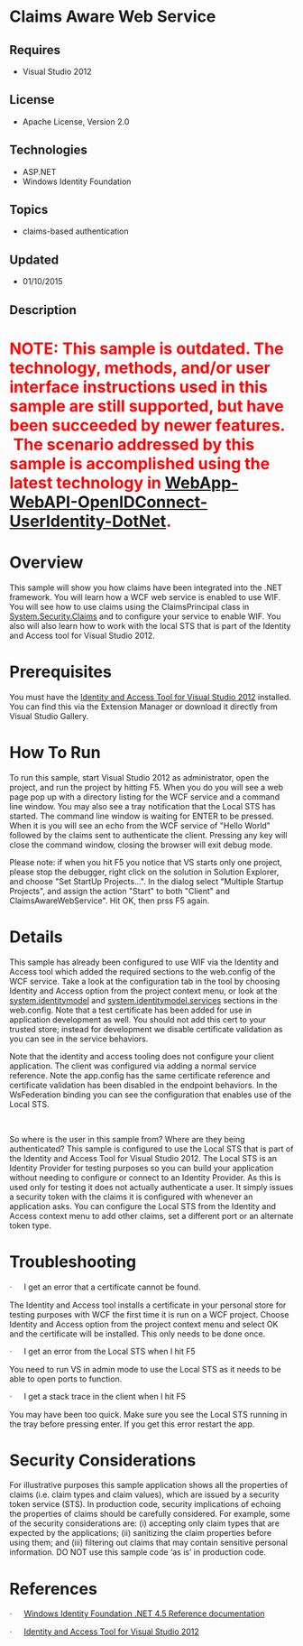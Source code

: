 # Claims Aware Web Service
## Requires
- Visual Studio 2012
## License
- Apache License, Version 2.0
## Technologies
- ASP.NET
- Windows Identity Foundation
## Topics
- claims-based authentication
## Updated
- 01/10/2015
## Description

<h1><span style="color:#ff0000">NOTE: This sample is outdated. The technology, methods, and/or user interface instructions used in this sample are still supported, but have been succeeded by newer features. &nbsp;The scenario addressed by this sample is accomplished
 using the latest technology in&nbsp;<a href="https://github.com/AzureADSamples/WebApp-WebAPI-OpenIDConnect-DotNet" target="_blank">WebApp-WebAPI-OpenIDConnect-UserIdentity-DotNet</a>.</span></h1>
<div></div>
<h1>Overview</h1>
<p class="MsoNormal">This sample will show you how claims have been integrated into the .NET framework. You will learn how a WCF web service is enabled to use WIF. You will see how to use claims using the ClaimsPrincipal class in <a class="libraryLink" href="https://msdn.microsoft.com/en-US/library/System.Security.Claims.aspx" target="_blank" title="Auto generated link to System.Security.Claims">System.Security.Claims</a> and
 to configure your service to enable WIF. You also will also learn how to work with the local STS that is part of the Identity and Access tool for Visual Studio 2012.</p>
<h1>Prerequisites</h1>
<p class="MsoNormal">You must have the <a href="http://go.microsoft.com/fwlink/?LinkID=245849">
Identity and Access Tool for Visual Studio 2012</a> installed. You can find this via the Extension Manager or download it directly from Visual Studio Gallery.</p>
<h1>How To Run</h1>
<p class="MsoNormal">To run this sample, start Visual Studio 2012 as administrator, open the project, and run the project by hitting F5. When you do you will see a web page pop up with a directory listing for the WCF service and a command line window. You
 may also see a tray notification that the Local STS has started. The command line window is waiting for ENTER to be pressed. When it is you will see an echo from the WCF service of &quot;Hello World&quot; followed by the claims sent to authenticate the client. Pressing
 any key will close the command window, closing the browser will exit debug mode.</p>
<p class="MsoNormal">Please note: if when you hit F5 you notice that VS starts only one project, please stop the debugger, right click on the solution in Solution Explorer, and choose &quot;Set StartUp Projects...&quot;. In the dialog select &quot;Multiple Startup Projects&quot;,
 and assign the action &quot;Start&quot; to both &quot;Client&quot; and ClaimsAwareWebService&quot;. Hit OK, then prss F5 again.</p>
<h1>Details</h1>
<p class="MsoNormal">This sample has already been configured to use WIF via the Identity and Access tool which added the required sections to the web.config of the WCF service. Take a look at the configuration tab in the tool by choosing Identity and Access
 option from the project context menu, or look at the <a class="libraryLink" href="https://msdn.microsoft.com/en-US/library/system.identitymodel.aspx" target="_blank" title="Auto generated link to system.identitymodel">system.identitymodel</a> and <a class="libraryLink" href="https://msdn.microsoft.com/en-US/library/system.identitymodel.services.aspx" target="_blank" title="Auto generated link to system.identitymodel.services">system.identitymodel.services</a> sections in the web.config. Note that a test certificate has been added for use in application development as well. You should not add this cert to
 your trusted store; instead for development we disable certificate validation as you can see in the service behaviors.</p>
<p class="MsoNormal">Note that the identity and access tooling does not configure your client application. The client was configured via adding a normal service reference. Note the app.config has the same certificate reference and certificate validation has
 been disabled in the endpoint behaviors. In the WsFederation binding you can see the configuration that enables use of the Local STS.</p>
<p class="MsoNormal">&nbsp;</p>
<p class="MsoNormal">So where is the user in this sample from? Where are they being authenticated? This sample is configured to use the Local STS that is part of the Identity and Access Tool for Visual Studio 2012. The Local STS is an Identity Provider for
 testing purposes so you can build your application without needing to configure or connect to an Identity Provider. As this is used only for testing it does not actually authenticate a user. It simply issues a security token with the claims it is configured
 with whenever an application asks. You can configure the Local STS from the Identity and Access context menu to add other claims, set a different port or an alternate token type.</p>
<h1>Troubleshooting</h1>
<p class="MsoListParagraphCxSpFirst"><span style="font-family:Symbol"><span>&middot;<span style="font:7.0pt &quot;Times New Roman&quot;">&nbsp;&nbsp;&nbsp;&nbsp;&nbsp;&nbsp;&nbsp;&nbsp;
</span></span></span>I get an error that a certificate cannot be found.</p>
<p class="MsoListParagraphCxSpMiddle">The Identity and Access tool installs a certificate in your personal store for testing purposes with WCF the first time it is run on a WCF project. Choose Identity and Access option from the project context menu and select
 OK and the certificate will be installed. This only needs to be done once. <a name="_GoBack">
</a></p>
<p class="MsoListParagraphCxSpMiddle"><span style="font-family:Symbol"><span>&middot;<span style="font:7.0pt &quot;Times New Roman&quot;">&nbsp;&nbsp;&nbsp;&nbsp;&nbsp;&nbsp;&nbsp;&nbsp;
</span></span></span>I get an error from the Local STS when I hit F5</p>
<p class="MsoListParagraphCxSpMiddle">You need to run VS in admin mode to use the Local STS as it needs to be able to open ports to function.</p>
<p class="MsoListParagraphCxSpMiddle"><span style="font-family:Symbol"><span>&middot;<span style="font:7.0pt &quot;Times New Roman&quot;">&nbsp;&nbsp;&nbsp;&nbsp;&nbsp;&nbsp;&nbsp;&nbsp;
</span></span></span>I get a stack trace in the client when I hit F5</p>
<p class="MsoListParagraphCxSpLast">You may have been too quick. Make sure you see the Local STS running in the tray before pressing enter. If you get this error restart the app.</p>
<h1>Security Considerations</h1>
<p class="MsoNormal">For illustrative purposes this sample application shows all the properties of claims (i.e. claim types and claim values), which are issued by a security token service (STS). In production code, security implications of echoing the properties
 of claims should be carefully considered. For example, some of the security considerations are: (i) accepting only claim types that are expected by the applications; (ii) sanitizing the claim properties before using them; and (iii) filtering out claims that
 may contain sensitive personal information. DO NOT use this sample code &lsquo;as is&rsquo; in production code.</p>
<h1>References</h1>
<p class="MsoListParagraphCxSpFirst"><span style="font-family:Symbol"><span>&middot;<span style="font:7.0pt &quot;Times New Roman&quot;">&nbsp;&nbsp;&nbsp;&nbsp;&nbsp;&nbsp;&nbsp;&nbsp;
</span></span></span><a href="http://go.microsoft.com/fwlink/?LinkID=245850">Windows Identity Foundation .NET 4.5 Reference documentation</a></p>
<p class="MsoListParagraphCxSpLast"><span style="font-family:Symbol"><span>&middot;<span style="font:7.0pt &quot;Times New Roman&quot;">&nbsp;&nbsp;&nbsp;&nbsp;&nbsp;&nbsp;&nbsp;&nbsp;
</span></span></span><a href="http://go.microsoft.com/fwlink/?LinkID=245849">Identity and Access Tool for Visual Studio 2012</a></p>
